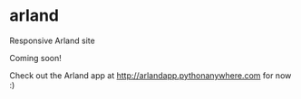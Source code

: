 # arland
Responsive Arland site

Coming soon!

Check out the Arland app at http://arlandapp.pythonanywhere.com for now :)
